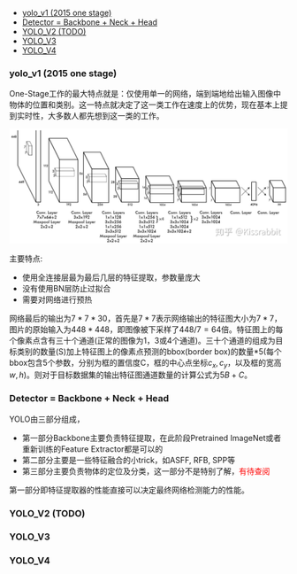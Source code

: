 
<!-- @import "[TOC]" {cmd="toc" depthFrom=1 depthTo=6 orderedList=false} -->

<!-- code_chunk_output -->

- [yolo_v1 (2015 one stage)](#yolo_v1-2015-one-stage)
- [Detector = Backbone + Neck + Head](#detector-backbone-neck-head)
- [YOLO_V2 (TODO)](#yolo_v2-todo)
- [YOLO_V3](#yolo_v3)
- [YOLO_V4](#yolo_v4)

<!-- /code_chunk_output -->

### yolo_v1 (2015 one stage)

One-Stage工作的最大特点就是：仅使用单一的网络，端到端地给出输入图像中物体的位置和类别。这一特点就决定了这一类工作在速度上的优势，现在基本上提到实时性，大多数人都先想到这一类的工作。

![](./images/YOLO_V1.jpg)

主要特点:
- 使用全连接层最为最后几层的特征提取，参数量庞大
- 没有使用BN层防止过拟合
- 需要对网络进行预热

网络最后的输出为$7*7*30$，首先是$7*7$表示网络输出的特征图大小为$7*7$，图片的原始输入为$448*448$，即图像被下采样了$448/7=64$倍。特征图上的每个像素点含有三十个通道(正常的图像为1，3或4个通道)。三十个通道的组成为目标类别的数量(S)加上特征图上的像素点预测的bbox(border box)的数量*5(每个bbox包含5个参数，分别为框的置信度C，框的中心点坐标$c_x, c_y$，以及框的宽高$w, h$)。则对于目标数据集的输出特征图通道数量的计算公式为$5B+C$。

### Detector = Backbone + Neck + Head

YOLO由三部分组成， 
- 第一部分Backbone主要负责特征提取，在此阶段Pretrained ImageNet或者重新训练的Feature Extractor都是可以的
- 第二部分主要是一些特征融合的小trick，如ASFF, RFB, SPP等
- 第三部分主要负责物体的定位及分类，这一部分不是特别了解，<font color="red">有待查阅</font>

第一部分即特征提取器的性能直接可以决定最终网络检测能力的性能。

### YOLO_V2 (TODO)

### YOLO_V3



### YOLO_V4
